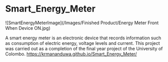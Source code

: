 # Smart_Energy_Meter
![SmartEnergyMeterImage](/Images/Finished Product/Energy Meter Front When Device ON.jpg)

A smart energy meter is an electronic device that records information such as consumption of electric energy, voltage levels and current. This project was carried out as a completion of the final year project of the University of Colombo.
https://krmananduwa.github.io/Smart_Energy_Meter/
